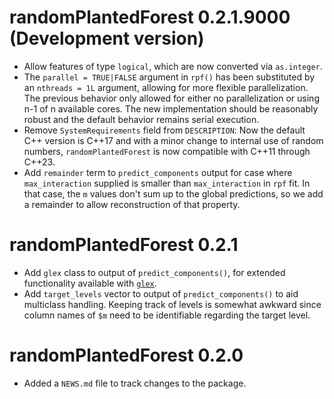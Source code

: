 # randomPlantedForest 0.2.1.9000 (Development version)

* Allow features of type `logical`, which are now converted via `as.integer`.
* The `parallel = TRUE|FALSE` argument in `rpf()` has been substituted by an `nthreads = 1L` argument, allowing for more flexible parallelization.
  The previous behavior only allowed for either no parallelization or using n-1 of n available cores. 
  The new implementation should be reasonably robust and the default behavior remains serial execution.
* Remove `SystemRequirements` field from `DESCRIPTION`: Now the default C++ version is C++17 and 
  with a minor change to internal use of random numbers, `randomPlantedForest` is now compatible with C++11 through C++23.
* Add `remainder` term to `predict_components` output for case where `max_interaction` supplied is smaller than `max_interaction` in `rpf` fit.
  In that case, the `m` values don't sum up to the global predictions, so we add a remainder to allow reconstruction of that property.

# randomPlantedForest 0.2.1

* Add `glex` class to output of `predict_components()`, for extended functionality available with [`glex`](https://github.com/PlantedML/glex).
* Add `target_levels` vector to output of `predict_components()` to aid multiclass handling.
Keeping track of levels is somewhat awkward since column names of `$m` need to be identifiable
regarding the target level.

# randomPlantedForest 0.2.0

* Added a `NEWS.md` file to track changes to the package.
